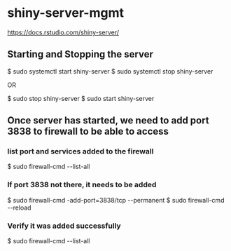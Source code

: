 # shiny-server-mgmt
https://docs.rstudio.com/shiny-server/

## Starting and Stopping the server
$ sudo systemctl start shiny-server
$ sudo systemctl stop shiny-server

OR

$ sudo stop shiny-server
$ sudo start shiny-server


## Once server has started, we need to add port 3838 to firewall to be able to access
### list port and services added to the firewall
$ sudo firewall-cmd --list-all

### If port 3838 not there, it needs to be added
$ sudo firewall-cmd -add-port=3838/tcp --permanent
$ sudo firewall-cmd --reload

### Verify it was added successfully
$ sudo firewall-cmd --list-all



